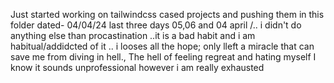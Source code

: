 Just started working on tailwindcss cased projects and pushing them in this folder
dated- 04/04/24
last three days 05,06 and 04 april /.. i didn't do anything else than procastination
..it is a bad habit and i am habitual/addidcted of it .. i looses all the hope; only lleft a miracle that can save me from diving in hell., The hell of feeling regreat and hating myself
I know it sounds unprofessional however i am really exhausted
